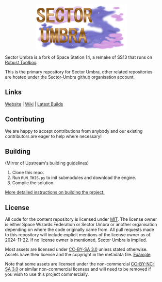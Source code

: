 <p align="center"> <img alt="Sector Umbra Logo" height="150" src="https://raw.githubusercontent.com/Sector-Umbra/Sector-Umbra/refs/heads/master/Resources/Textures/Logo/logo.png" /></p>

Sector Umbra is a fork of Space Station 14, a remake of SS13 that runs on [Robust Toolbox](https://github.com/space-wizards/RobustToolbox).

This is the primary repository for Sector Umbra, other related repositories are hosted under the Sector-Umbra github organisation account.

## Links

[Website](https://sector-umbra.net/) | [Wiki](https://wiki.sector-umbra.net/) | [Latest Builds](https://sector-umbra.net/cdn/fork/sectorumbra/)

## Contributing

We are happy to accept contributions from anybody and our existing contributors are eager to help where necessary!

## Building

(Mirror of Upstream's building guidelines)

1. Clone this repo.
2. Run `RUN_THIS.py` to init submodules and download the engine.
3. Compile the solution.

[More detailed instructions on building the project.](https://docs.spacestation14.com/en/general-development/setup.html)

## License

All code for the content repository is licensed under [MIT](https://github.com/Sector-Umbra/Sector-Umbra/blob/master/LICENSE.TXT). The license owner is either Space Wizards Federation or Sector Umbra or another organisation depending on where the code originally came from. All pull requests made to this repository will include explicit mentions of the license owner as of 2024-11-22. If no license owner is mentioned, Sector Umbra is implied.

Most assets are licensed under [CC-BY-SA 3.0](https://creativecommons.org/licenses/by-sa/3.0/) unless stated otherwise. Assets have their license and the copyright in the metadata file. [Example](https://github.com/Sector-Umbra/Sector-Umbra/blob/master/Resources/Textures/Objects/Tools/crowbar.rsi/meta.json).

Note that some assets are licensed under the non-commercial [CC-BY-NC-SA 3.0](https://creativecommons.org/licenses/by-nc-sa/3.0/) or similar non-commercial licenses and will need to be removed if you wish to use this project commercially.
